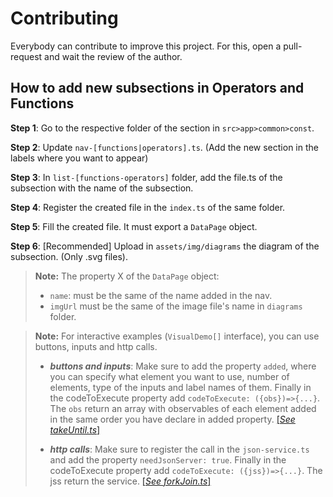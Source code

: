 # Contributing

Everybody can contribute to improve this project.
For this, open a pull-request and wait the review of the author.

## How to add new subsections in Operators and Functions

**Step 1**: Go to the respective folder of the section in `src>app>common>const`.

**Step 2**: Update `nav-[functions|operators].ts`. (Add the new section in the labels where you want to appear)

**Step 3**: In `list-[functions-operators]` folder, add the file.ts of the subsection with the name of the subsection.

**Step 4**: Register the created file in the `index.ts` of the same folder.

**Step 5**: Fill the created file. It must export a `DataPage` object.

**Step 6**: [Recommended] Upload in `assets/img/diagrams` the diagram of the subsection. (Only .svg files).

> **Note:**
> The property X of the `DataPage` object:
>
> - `name`: must be the same of the name added in the nav.
> - `imgUrl` must be the same of the image file's name in `diagrams` folder.

> **Note:** For interactive examples (`VisualDemo[]` interface), you can use buttons, inputs and http calls.
>
> - **_buttons and inputs_**: Make sure to add the property `added`, where you can specify what element you want to use, number of elements, type of the inputs and label names of them. Finally in the codeToExecute property add `codeToExecute: ({obs})=>{...}`. The `obs` return an array with observables of each element added in the same order you have declare in added property.
>   [[*See takeUntil.ts*]](src/app//common/const/operators/list-operators/list-pipe/general/takeUntil.ts)
>
> - **_http calls_**: Make sure to register the call in the `json-service.ts` and add the property `needJsonServer: true`. Finally in the codeToExecute property add `codeToExecute: ({jss})=>{...}`. The jss return the service.
>   [[*See forkJoin.ts*]](src/app/common/const/functions/list-functions/forkJoin.ts)
